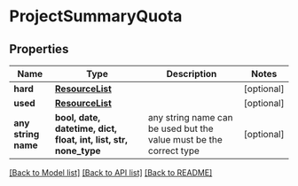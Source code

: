 # ProjectSummaryQuota


## Properties
Name | Type | Description | Notes
------------ | ------------- | ------------- | -------------
**hard** | [**ResourceList**](ResourceList.md) |  | [optional] 
**used** | [**ResourceList**](ResourceList.md) |  | [optional] 
**any string name** | **bool, date, datetime, dict, float, int, list, str, none_type** | any string name can be used but the value must be the correct type | [optional]

[[Back to Model list]](../README.md#documentation-for-models) [[Back to API list]](../README.md#documentation-for-api-endpoints) [[Back to README]](../README.md)



